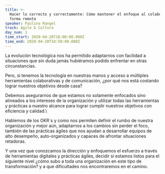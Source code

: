 ```yaml
---
title: >-
  Hacer lo correcto y correctamente: Cómo mantener el enfoque al colaborar de
  forma remota
speaker: Paulina Rangel
track: Agile & Cultura
day_num: 1
time_start: 2020-04-20T18:00:00.000Z
time_end: 2020-04-20T18:50:00.000Z
---
```


La evolución tecnológica nos ha permitido adaptarnos con facilidad a situaciones que sin duda jamás hubiéramos podido enfrentar en otras circunstancias.

Pero, si tenemos la tecnología en nuestras manos y acceso a múltiples herramientas colaborativas y de comunicación, ¿por qué nos está costando lograr nuestros objetivos desde casa?

Debemos asegurarnos de que estamos no solamente enfocados sino alineados a los intereses de la organización y utilizar todas las herramientas y prácticas a nuestro alcance para lograr cumplir nuestros objetivos con eficiencia y calidad.\

Hablemos de los OKR´s y como nos permiten definir el rumbo de nuestra organización y mejor aún, adaptarnos a los cambios sin perder el foco, también de las prácticas ágiles que nos ayudan a desarrollar equipos de alto desempeño, auto-organizados y capaces de afrontar situaciones retadoras.

Y una vez que conozcamos la dirección y enfoquemos el esfuerzo a través de herramientas digitales y prácticas ágiles, decidir si estamos listos para el siguiente nivel ¿cómo subo a toda una organización en este tipo de transformación? y a que dificultades nos encontraremos en el camino.